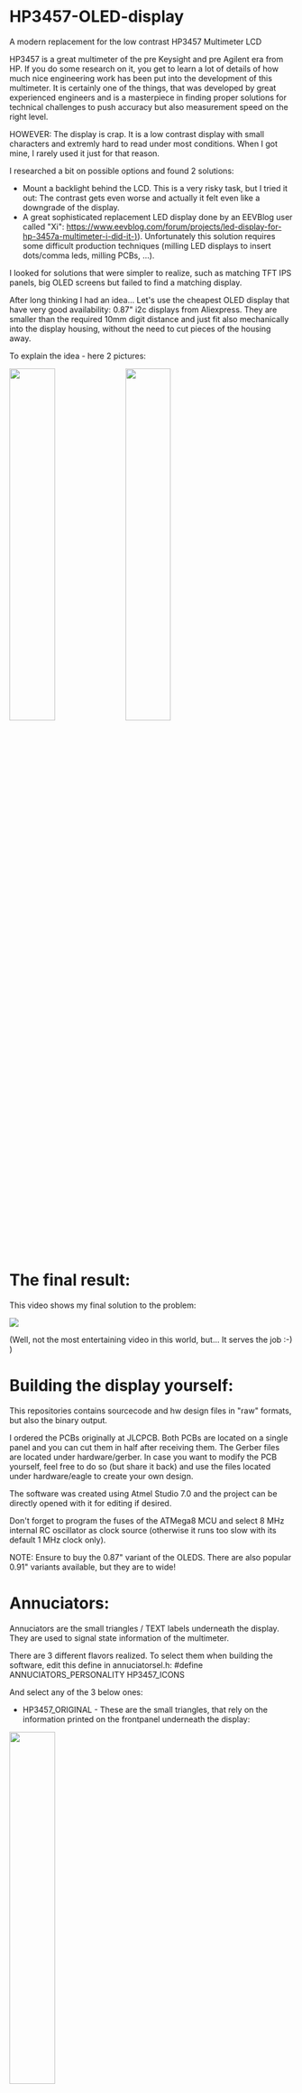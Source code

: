 # HP3457-OLED-display
A modern replacement for the low contrast HP3457 Multimeter LCD

HP3457 is a great multimeter of the pre Keysight and pre Agilent era from HP.
If you do some research on it, you get to learn a lot of details of how much nice engineering work has been put into the development of this multimeter. It is certainly one of the things, that was developed by great experienced engineers and is a masterpiece in finding proper solutions for technical challenges to push accuracy but also measurement speed on the right level.

HOWEVER: The display is crap. It is a low contrast display with small characters and extremly hard to read under most conditions. When I got mine, I rarely used it just for that reason.

I researched a bit on possible options and found 2 solutions:
- Mount a backlight behind the LCD. This is a very risky task, but I tried it out: The contrast gets even worse and actually it felt even like a downgrade of the display.
- A great sophisticated replacement LED display done by an EEVBlog user called "Xi": [https://www.eevblog.com/forum/projects/led-display-for-hp-3457a-multimeter-i-did-it-)](https://www.eevblog.com/forum/projects/led-display-for-hp-3457a-multimeter-i-did-it-)). Unfortunately this solution requires some difficult production techniques (milling LED displays to insert dots/comma leds, milling PCBs, ...).

I looked for solutions that were simpler to realize, such as matching TFT IPS panels, big OLED screens but failed to find a matching display.

After long thinking I had an idea... Let's use the cheapest OLED display that have very good availability: 0.87" i2c displays from Aliexpress. They are smaller than the required 10mm digit distance and just fit also mechanically into the display housing, without the need to cut pieces of the housing away.

To explain the idea - here 2 pictures:

<img src="https://github.com/xyphro/HP3457-OLED-display/blob/main/photos/FirstDigitWorking.jpg?raw=true" width="40%"/>
<img src="https://github.com/xyphro/HP3457-OLED-display/blob/main/photos/OledMounting.jpg?raw=true" width="40%"/>

# The final result:

This video shows my final solution to the problem:

[![](https://img.youtube.com/vi/EYaLf55-z-o/0.jpg)](https://youtu.be/EYaLf55-z-o) 

(Well, not the most entertaining video in this world, but... It serves the job :-) )

# Building the display yourself:

This repositories contains sourcecode and hw design files in "raw" formats, but also the binary output.

I ordered the PCBs originally at JLCPCB. Both PCBs are located on a single panel and you can cut them in half after receiving them. The Gerber files are located under hardware/gerber.
In case you want to modify the PCB yourself, feel free to do so (but share it back) and use the files located under hardware/eagle to create your own design.

The software was created using Atmel Studio 7.0 and the project can be directly opened with it for editing if desired.

Don't forget to program the fuses of the ATMega8 MCU and select 8 MHz internal RC oscillator as clock source (otherwise it runs too slow with its default 1 MHz clock only).

NOTE: Ensure to buy the 0.87" variant of the OLEDS. There are also popular 0.91" variants available, but they are to wide!

# Annuciators:

Annuciators are the small triangles / TEXT labels underneath the display. They are used to signal state information of the multimeter.

There are 3 different flavors realized. To select them when building the software, edit this define in annuciatorsel.h:
#define ANNUCIATORS_PERSONALITY HP3457_ICONS

And select any of the 3 below ones:

- HP3457_ORIGINAL - These are the small triangles, that rely on the information printed on the frontpanel underneath the display:

<img src="https://github.com/xyphro/HP3457-OLED-display/blob/main/photos/HP3457A%20triangle.jpg?raw=true" width="40%"/>

- HP3457_ICONS  - Small textual labels on the OLEDS itself:

<img src="https://github.com/xyphro/HP3457-OLED-display/blob/main/photos/annuciators_icons.jpg?raw=true" width="40%"/>

- HP3478_ICONS - textual labels matching the HP3478 / 3468 display


The software/hex folder also contains precompiled .hex images for those 3 different annuciators versions.

# Putting it together

After soldering the PCBs and flashing the MCU, you can mount the PCB to your lovely HP3457 multimeter. The original press fit DIP socket can be directly plugged into the PCB.
The OLED display requires a second voltage source to power the OLEDs themselfes. This can be an AC supply, but I recommend for the HP3457 to use the 5V voltage regulator in TO220 housing and connect the AC lines to pin 1 and 2, which is 12 V.

The overall current consumption @12V supply is low and only about 30mA.

After mounting it looks like this from the internal side (the red supply header is unconnected here):

<img src="https://github.com/xyphro/HP3457-OLED-display/blob/main/photos/DisplayInstalled_backside.jpg?raw=true" width="40%"/>

Enjoy your shiny new Display :-)

# Compatibility with other HP devices

The design might be compatible with other HP devices, but I only tested it with HP3547. I see chances for HP3478, HP3468, but also the HP66xx "tank" power supplies. This is not tested by me (yet). If anybody is looking for adventures and tries this out, please feedback information to me, so that I can mark it is compatible here or share the required SW updates with a wider audience.

